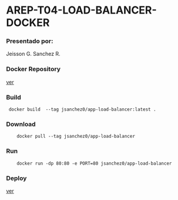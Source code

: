 # AREP-T04-LOAD-BALANCER-DOCKER

### Presentado por:

Jeisson G. Sanchez R.


### Docker Repository

[ver](https://hub.docker.com/r/jsanchez0/app-load-balancer)

### Build

~~~
 docker build  --tag jsanchez0/app-load-balancer:latest .
~~~

### Download 

~~~
    docker pull --tag jsanchez0/app-load-balancer
~~~

### Run

~~~
    docker run -dp 80:80 -e PORT=80 jsanchez0/app-load-balancer
~~~

### Deploy

[ver](http://ec2-100-25-103-0.compute-1.amazonaws.com/)